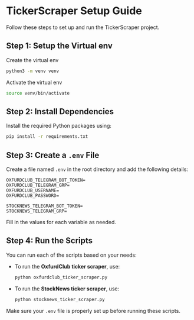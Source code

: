 # TickerScraper Setup Guide

Follow these steps to set up and run the TickerScraper project.

## Step 1: Setup the Virtual env

Create the virtual env
```bash
python3 -m venv venv
```

Activate the virtual env
```bash
source venv/bin/activate
```
## Step 2: Install Dependencies

Install the required Python packages using:

```bash
pip install -r requirements.txt
```

## Step 3: Create a `.env` File

Create a file named `.env` in the root directory and add the following details:

```plaintext
OXFURDCLUB_TELEGRAM_BOT_TOKEN=
OXFURDCLUB_TELEGRAM_GRP=
OXFURDCLUB_USERNAME=
OXFURDCLUB_PASSWORD=

STOCKNEWS_TELEGRAM_BOT_TOKEN=
STOCKNEWS_TELEGRAM_GRP=
```

Fill in the values for each variable as needed.

## Step 4: Run the Scripts

You can run each of the scripts based on your needs:

- To run the **OxfurdClub ticker scraper**, use:
  ```bash
  python oxfurdclub_ticker_scraper.py
  ```

- To run the **StockNews ticker scraper**, use:
  ```bash
  python stocknews_ticker_scraper.py
  ```

Make sure your `.env` file is properly set up before running these scripts.
